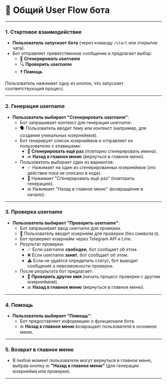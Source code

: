 # 🦾 Общий User Flow бота

---

### 1. **Стартовое взаимодействие**
- **Пользователь запускает бота** (через команду `/start` или открытие чата).
- Бот отправляет приветственное сообщение и предлагает выбор:
  - 📝 **Сгенерировать username**
  - 🔍 **Проверить username**
  - ❓ **Помощь**

Пользователь нажимает одну из кнопок, что запускает соответствующий процесс.

---

### 2. **Генерация username**
- **Пользователь выбирает "Сгенерировать username"**:
  - Бот запрашивает контекст для генерации username.
  - 🗣️ Пользователь вводит тему или контекст (например, для создания уникальных юзернеймов).
  - Бот генерирует список юзернеймов и отправляет их пользователю с клавишами:
    - 🔄 **Сгенерировать ещё раз** (повторно сгенерировать имена).
    - 🔙 **Назад в главное меню** (вернуться в главное меню).
  - Пользователь выбирает один из вариантов:
    - ✅ Нажимает на один из сгенерированных юзернеймов (это действие пока не описано в коде).
    - 🔄 Нажимает "Сгенерировать ещё раз" (повторить генерацию).
    - 🔙 Нажимает "Назад в главное меню" (возвращение в начало).

---

### 3. **Проверка username**
- **Пользователь выбирает "Проверить username"**:
  - Бот запрашивает ввод username для проверки.
  - 📝 Пользователь вводит юзернейм для проверки (без символа `@`).
  - Бот проверяет юзернейм через Telegram API и t.me.
  - Результат проверки:
    - ✅ Если username **свободен**, бот сообщает об этом.
    - ❌ Если username **занят**, бот сообщает об этом.
    - ⚠️ Если не удаётся определить статус, бот выводит сообщение о невозможности проверки.
  - После результата бот предлагает:
    - 🔄 **Проверить другое имя** (начать процесс проверки с другим юзернеймом).
    - 🔙 **Назад в главное меню** (вернуться в главное меню).

---

### 4. **Помощь**
- **Пользователь выбирает "Помощь"**:
  - Бот предоставляет информацию о функционале бота.
  - 🔙 **Назад в главное меню** возвращает пользователя в основное меню.

---

### 5. **Возврат в главное меню**
- В любой момент пользователи могут вернуться в главное меню, выбрав кнопку 🔙 **"Назад в главное меню"** (для генерации юзернейма или проверки).

---

